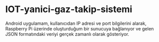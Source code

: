 # IOT-yanici-gaz-takip-sistemi
 Android uygulamam, kullanıcıdan IP adresi ve port bilgilerini alarak, Raspberry Pi üzerinde oluşturduğum bir sunucuya bağlanıyor ve gelen JSON formatındaki veriyi gerçek zamanlı olarak gösteriyor.
